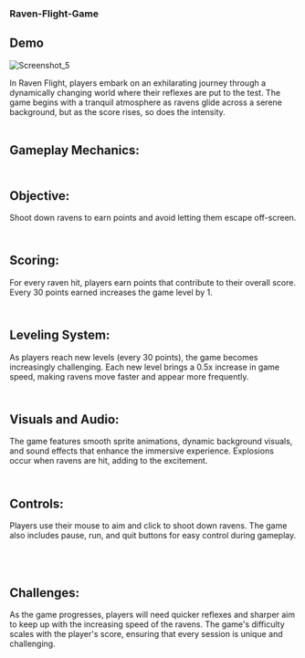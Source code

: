 ### Raven-Flight-Game
## Demo
![Screenshot_5](https://github.com/user-attachments/assets/0c857a1d-d7bc-4a4a-8d06-9bbb51b6d1a4)

In Raven Flight, players embark on an exhilarating journey through a dynamically changing world where their reflexes are put to the test. The game begins with a tranquil atmosphere as ravens glide across a serene background, but as the score rises, so does the intensity.
<br>
<br>
## Gameplay Mechanics:
## <br>Objective: 
Shoot down ravens to earn points and avoid letting them escape off-screen.
## <br>Scoring: 
For every raven hit, players earn points that contribute to their overall score. Every 30 points earned increases the game level by 1.
## <br>Leveling System: 
As players reach new levels (every 30 points), the game becomes increasingly challenging. Each new level brings a 0.5x increase in game speed, making ravens move faster and appear more frequently.
## <br>Visuals and Audio: 
The game features smooth sprite animations, dynamic background visuals, and sound effects that enhance the immersive experience. Explosions occur when ravens are hit, adding to the excitement.
## <br>Controls: 
Players use their mouse to aim and click to shoot down ravens. The game also includes pause, run, and quit buttons for easy control during gameplay.
## <br><br>Challenges:
As the game progresses, players will need quicker reflexes and sharper aim to keep up with the increasing speed of the ravens. The game's difficulty scales with the player's score, ensuring that every session is unique and challenging.
